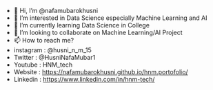- 👋 Hi, I’m @nafamubarokhusni
- 👀 I’m interested in Data Science especially Machine Learning and AI
- 🌱 I’m currently learning Data Science in College
- 💞️ I’m looking to collaborate on Machine Learning/AI Project
- 📫 How to reach me?
- instagram : @husni_n_m_15
- Twitter   : @HusniNafaMubar1
- Youtube   : HNM_tech
- Website   : https://nafamubarokhusni.github.io/hnm.portofolio/
- Linkedin  : https://www.linkedin.com/in/hnm-tech/
<!---
nafamubarokhusni/nafamubarokhusni is a ✨ special ✨ repository because its `README.md` (this file) appears on your GitHub profile.
You can click the Preview link to take a look at your changes.
--->
